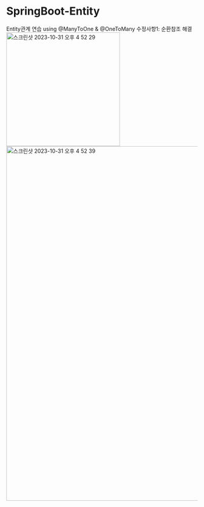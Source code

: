 # SpringBoot-Entity
Entity관계 연습 using @ManyToOne & @OneToMany
수정사항1: 순환참조 해결
<img width="299" alt="스크린샷 2023-10-31 오후 4 52 29" src="https://github.com/Park21700305/SpringBoot-Entity/assets/93187535/ea0ecc80-8799-413d-99ce-ad0e5b143f86">
<img width="932" alt="스크린샷 2023-10-31 오후 4 52 39" src="https://github.com/Park21700305/SpringBoot-Entity/assets/93187535/eb25de27-3519-4a83-8dfc-e48e18082fe8">
